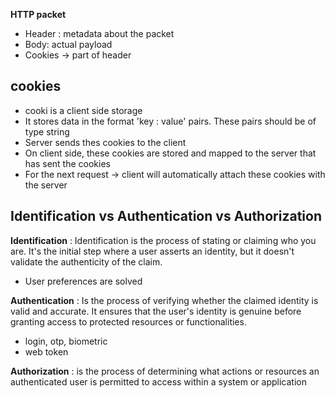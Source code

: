 **HTTP packet**
* Header : metadata about the packet
* Body: actual payload
* Cookies -> part of header

## cookies
* cooki is a client side storage
* It stores data in the format 'key : value' pairs. These pairs should be of type string
* Server sends thes cookies to the client
* On client side, these cookies are stored and mapped to the server that has sent the cookies
* For the next request -> client will automatically attach these cookies with the server

## Identification vs Authentication vs Authorization

**Identification** : Identification is the process of stating or claiming who you are. It's the initial step where a user asserts an identity, but it doesn't validate the authenticity of the claim.
 * User preferences are solved

**Authentication** : Is the process of verifying whether the claimed identity is valid and accurate. It ensures that the user's identity is genuine before granting  access to protected resources or functionalities.
 * login, otp, biometric
 * web token

**Authorization** : is the process of determining what actions or resources an authenticated user is permitted to access within a system or application
